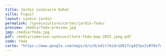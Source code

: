```yaml
---
title: Jardin scoalaire Dahal
ville: Figuil
layout: syneco-jardin
permalink: /synecoculture/cartes/jardin-feda/
preview: /media/feda-preview.jpg
jpg: /media/feda.jpg
pdf: /media/cameroun-synecoculture-feda-map-2025.jpeg.pdf
code: feda
carte: "https://www.google.com/maps/d/u/0/edit?mid=1OD1fcg4ZYpv2sRY0vTgWqwvDEmE3EgI&ll=10.071160243122623%2C14.177453192776497&z=21"
---
```

